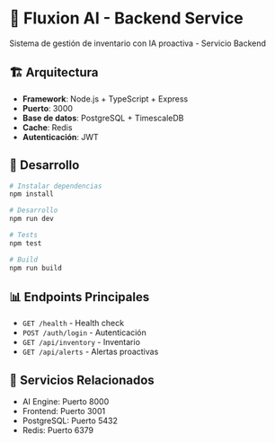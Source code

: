 # 🚀 Fluxion AI - Backend Service

Sistema de gestión de inventario con IA proactiva - Servicio Backend

## 🏗️ Arquitectura
- **Framework**: Node.js + TypeScript + Express
- **Puerto**: 3000
- **Base de datos**: PostgreSQL + TimescaleDB
- **Cache**: Redis
- **Autenticación**: JWT

## 🚀 Desarrollo

```bash
# Instalar dependencias
npm install

# Desarrollo
npm run dev

# Tests  
npm test

# Build
npm run build
```

## 📊 Endpoints Principales
- `GET /health` - Health check
- `POST /auth/login` - Autenticación
- `GET /api/inventory` - Inventario
- `GET /api/alerts` - Alertas proactivas

## 🔗 Servicios Relacionados
- AI Engine: Puerto 8000
- Frontend: Puerto 3001
- PostgreSQL: Puerto 5432
- Redis: Puerto 6379
